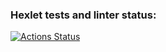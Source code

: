 ### Hexlet tests and linter status:
[![Actions Status](https://github.com/puzinka/layout-designer-project-lvl1/workflows/hexlet-check/badge.svg)](https://github.com/puzinka/layout-designer-project-lvl1/actions)